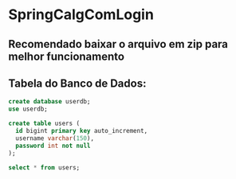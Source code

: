 # SpringCalgComLogin

## Recomendado baixar o arquivo em zip para melhor funcionamento

## Tabela do Banco de Dados:

```sql
create database userdb;
use userdb;

create table users (
  id bigint primary key auto_increment,
  username varchar(150),
  password int not null
);

select * from users;

